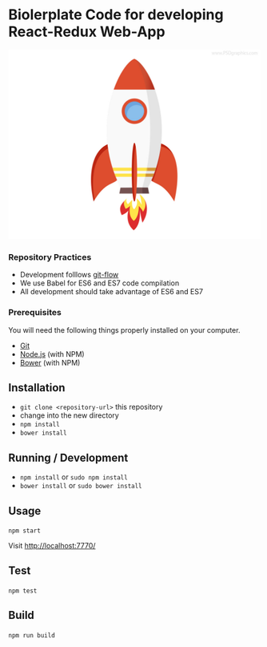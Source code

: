 # Biolerplate Code for developing React-Redux Web-App #

![rocket-icon.jpg](https://raw.githubusercontent.com/greyatom-edu-tech/react-redux-boilerplate/master/rocket.jpg)

### Repository Practices ###

* Development folllows [git-flow](http://nvie.com/posts/a-successful-git-branching-model/)
* We use Babel for ES6 and ES7 code compilation
* All development should take advantage of ES6 and ES7

### Prerequisites ###

You will need the following things properly installed on your computer.

* [Git](http://git-scm.com/)
* [Node.js](http://nodejs.org/) (with NPM)
* [Bower](https://bower.io/) (with NPM)

## Installation

* `git clone <repository-url>` this repository
* change into the new directory
* `npm install`
* `bower install`

## Running / Development

* `npm install` or `sudo npm install`
* `bower install` or `sudo bower install`

## Usage

`npm start`

Visit [http://localhost:7770/](http://localhost:7770/)

## Test

`npm test`

## Build

`npm run build`

